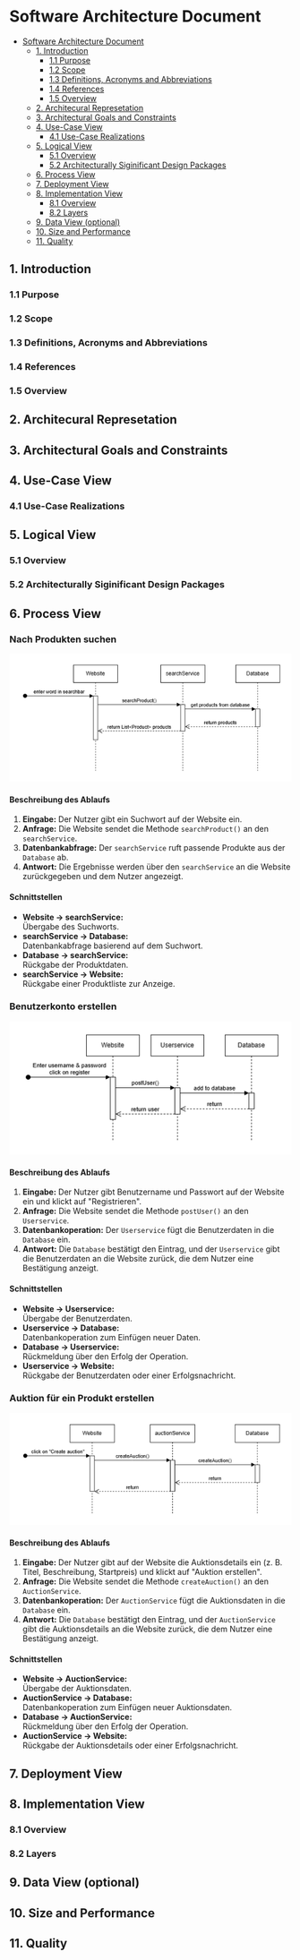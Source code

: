 # Software Architecture Document

- [Software Architecture Document](#software-architecture-document)
    - [1. Introduction](#1-introduction)
        - [1.1 Purpose](#11-purpose)
        - [1.2 Scope](#12-scope)
        - [1.3 Definitions, Acronyms and Abbreviations](#13-definitions-acronyms-and-abbreviations)
        - [1.4 References](#14-references)
        - [1.5 Overview](#15-overview)
    - [2. Architecural Represetation](#2-architecural-represetation)
    - [3. Architectural Goals and Constraints](#3-architectural-goals-and-constraints)
    - [4. Use-Case View](#4-use-case-view)
        - [4.1 Use-Case Realizations](#41-use-case-realizations)
    - [5. Logical View](#5-logical-view)
        - [5.1 Overview](#51-overview)
        - [5.2 Architecturally Siginificant Design Packages](#52-architecturally-siginificant-design-packages)
    - [6. Process View](#6-process-view)
    - [7. Deployment View](#7-deployment-view)
    - [8. Implementation View](#8-implementation-view)
        - [8.1 Overview](#81-overview)
        - [8.2 Layers](#82-layers)
    - [9. Data View (optional)](#9-data-view-optional)
    - [10. Size and Performance](#10-size-and-performance)
    - [11. Quality](#11-quality)

## 1. Introduction

### 1.1 Purpose

### 1.2 Scope

### 1.3 Definitions, Acronyms and Abbreviations

### 1.4 References

### 1.5 Overview

## 2. Architecural Represetation

## 3. Architectural Goals and Constraints

## 4. Use-Case View

### 4.1 Use-Case Realizations

## 5. Logical View

### 5.1 Overview

### 5.2 Architecturally Siginificant Design Packages

## 6. Process View

### Nach Produkten suchen

![UC01-sequence-diagram](/doc/use-cases/sequence-diagrams/UC01-search-product.png)

#### Beschreibung des Ablaufs

1. **Eingabe:** Der Nutzer gibt ein Suchwort auf der Website ein.
2. **Anfrage:** Die Website sendet die Methode `searchProduct()` an den `searchService`.
3. **Datenbankabfrage:** Der `searchService` ruft passende Produkte aus der `Database` ab.
4. **Antwort:** Die Ergebnisse werden über den `searchService` an die Website zurückgegeben und dem Nutzer angezeigt.

#### Schnittstellen

- **Website → searchService:**  
  Übergabe des Suchworts.
- **searchService → Database:**  
  Datenbankabfrage basierend auf dem Suchwort.
- **Database → searchService:**  
  Rückgabe der Produktdaten.
- **searchService → Website:**  
  Rückgabe einer Produktliste zur Anzeige.

### Benutzerkonto erstellen

![UC02-sequence-diagram](/doc/use-cases/sequence-diagrams/UC02-create-user-account.png)

#### Beschreibung des Ablaufs

1. **Eingabe:** Der Nutzer gibt Benutzername und Passwort auf der Website ein und klickt auf "Registrieren".
2. **Anfrage:** Die Website sendet die Methode `postUser()` an den `Userservice`.
3. **Datenbankoperation:** Der `Userservice` fügt die Benutzerdaten in die `Database` ein.
4. **Antwort:** Die `Database` bestätigt den Eintrag, und der `Userservice` gibt die Benutzerdaten an die Website
   zurück, die dem Nutzer eine Bestätigung anzeigt.

#### Schnittstellen

- **Website → Userservice:**  
  Übergabe der Benutzerdaten.
- **Userservice → Database:**  
  Datenbankoperation zum Einfügen neuer Daten.
- **Database → Userservice:**  
  Rückmeldung über den Erfolg der Operation.
- **Userservice → Website:**  
  Rückgabe der Benutzerdaten oder einer Erfolgsnachricht.

### Auktion für ein Produkt erstellen

![UC03-sequence-diagram](/doc/use-cases/sequence-diagrams/UC03-create-auction.png)

#### Beschreibung des Ablaufs

1. **Eingabe:** Der Nutzer gibt auf der Website die Auktionsdetails ein (z. B. Titel, Beschreibung, Startpreis) und
   klickt auf "Auktion erstellen".
2. **Anfrage:** Die Website sendet die Methode `createAuction()` an den `AuctionService`.
3. **Datenbankoperation:** Der `AuctionService` fügt die Auktionsdaten in die `Database` ein.
4. **Antwort:** Die `Database` bestätigt den Eintrag, und der `AuctionService` gibt die Auktionsdetails an die Website
   zurück, die dem Nutzer eine Bestätigung anzeigt.

#### Schnittstellen

- **Website → AuctionService:**  
  Übergabe der Auktionsdaten.
- **AuctionService → Database:**  
  Datenbankoperation zum Einfügen neuer Auktionsdaten.
- **Database → AuctionService:**  
  Rückmeldung über den Erfolg der Operation.
- **AuctionService → Website:**  
  Rückgabe der Auktionsdetails oder einer Erfolgsnachricht.

## 7. Deployment View

## 8. Implementation View

### 8.1 Overview

### 8.2 Layers

## 9. Data View (optional)

## 10. Size and Performance

## 11. Quality
